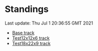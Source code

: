 # Standings

Last update: Thu Jul  1 20:36:55 GMT 2021

* [Base track](comps/Base/2021-07-01/standings.md)
* [Test12x12x6 track](comps/Test12x12x6/2021-07-01/standings.md)
* [Test18x22x9 track](comps/Test18x22x9/2021-07-01/standings.md)
